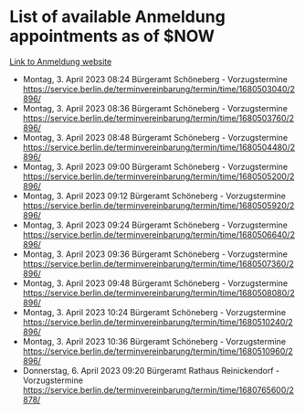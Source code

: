 # List of available Anmeldung appointments as of $NOW
[Link to Anmeldung website](https://service.berlin.de/terminvereinbarung/termin/tag.php?termin=1&anliegen[]=120686&dienstleisterlist=122210,122217,327316,122219,327312,122227,327314,122231,327346,122243,327348,122254,122252,329742,122260,329745,122262,329748,122271,327278,122273,327274,122277,327276,330436,122280,327294,122282,327290,122284,327292,122291,327270,122285,327266,122286,327264,122296,327268,150230,329760,122297,327286,122294,327284,122312,329763,122314,329775,122304,327330,122311,327334,122309,327332,317869,122281,327352,122279,329772,122283,122276,327324,122274,327326,122267,329766,122246,327318,122251,327320,122257,327322,122208,327298,122226,327300&herkunft=http%3A%2F%2Fservice.berlin.de%2Fdienstleistung%2F120686%2F)
- Montag, 3. April 2023 08:24 Bürgeramt Schöneberg - Vorzugstermine https://service.berlin.de/terminvereinbarung/termin/time/1680503040/2896/
- Montag, 3. April 2023 08:36 Bürgeramt Schöneberg - Vorzugstermine https://service.berlin.de/terminvereinbarung/termin/time/1680503760/2896/
- Montag, 3. April 2023 08:48 Bürgeramt Schöneberg - Vorzugstermine https://service.berlin.de/terminvereinbarung/termin/time/1680504480/2896/
- Montag, 3. April 2023 09:00 Bürgeramt Schöneberg - Vorzugstermine https://service.berlin.de/terminvereinbarung/termin/time/1680505200/2896/
- Montag, 3. April 2023 09:12 Bürgeramt Schöneberg - Vorzugstermine https://service.berlin.de/terminvereinbarung/termin/time/1680505920/2896/
- Montag, 3. April 2023 09:24 Bürgeramt Schöneberg - Vorzugstermine https://service.berlin.de/terminvereinbarung/termin/time/1680506640/2896/
- Montag, 3. April 2023 09:36 Bürgeramt Schöneberg - Vorzugstermine https://service.berlin.de/terminvereinbarung/termin/time/1680507360/2896/
- Montag, 3. April 2023 09:48 Bürgeramt Schöneberg - Vorzugstermine https://service.berlin.de/terminvereinbarung/termin/time/1680508080/2896/
- Montag, 3. April 2023 10:24 Bürgeramt Schöneberg - Vorzugstermine https://service.berlin.de/terminvereinbarung/termin/time/1680510240/2896/
- Montag, 3. April 2023 10:36 Bürgeramt Schöneberg - Vorzugstermine https://service.berlin.de/terminvereinbarung/termin/time/1680510960/2896/
- Donnerstag, 6. April 2023 09:20 Bürgeramt Rathaus Reinickendorf - Vorzugstermine https://service.berlin.de/terminvereinbarung/termin/time/1680765600/2878/
